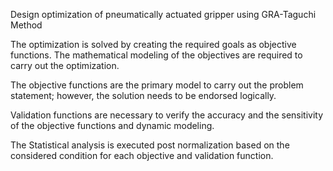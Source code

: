 Design optimization of pneumatically actuated gripper using GRA-Taguchi Method

The optimization is solved by creating the required goals as objective functions. The mathematical modeling of the objectives are required to carry out the optimization. 

The objective functions are the primary model to carry out the problem statement; however, the solution needs to be endorsed logically.

Validation functions are necessary to verify the accuracy and the sensitivity of the objective functions and dynamic modeling. 

The Statistical analysis is executed post normalization based on the considered condition for each objective and validation function.
